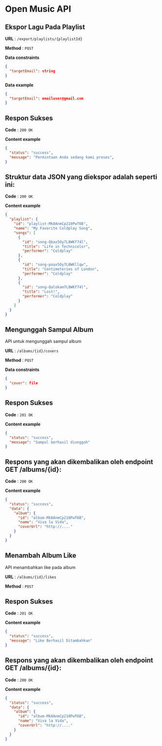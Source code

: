# Open Music API

## Ekspor Lagu Pada Playlist

**URL** : `/export/playlists/{playlistId}`

**Method** : `POST`

**Data constraints**

```json
{
  "targetEmail": string
}
```

**Data example**

```json
{
  "targetEmail": emailuser@gmail.com
}
```

## Respon Sukses

**Code** : `200 OK`

**Content example**

```json
{
  "status": "success",
  "message": "Permintaan Anda sedang kami proses",
}
```

## Struktur data JSON yang diekspor adalah seperti ini:

**Code** : `200 OK`

**Content example**

```json
{
  "playlist": {
    "id": "playlist-Mk8AnmCp210PwT6B",
    "name": "My Favorite Coldplay Song",
    "songs": [
      {
        "id": "song-Qbax5Oy7L8WKf74l",
        "title": "Life in Technicolor",
        "performer": "Coldplay"
      },
      {
        "id": "song-poax5Oy7L8WKllqw",
        "title": "Centimeteries of London",
        "performer": "Coldplay"
      },
      {
        "id": "song-Qalokam7L8WKf74l",
        "title": "Lost!",
        "performer": "Coldplay"
      }
    ]
  }
}
```

## Mengunggah Sampul Album

API untuk mengunggah sampul album

**URL** : `/albums/{id}/covers`

**Method** : `POST`

**Data constraints**

```json
{
  "cover": file
}
```

## Respon Sukses

**Code** : `201 OK`

**Content example**

```json
{
  "status": "success",
  "message": "Sampul berhasil diunggah"
}
```

## Respons yang akan dikembalikan oleh endpoint GET /albums/{id}:

**Code** : `200 OK`

**Content example**

```json
{
  "status": "success",
  "data": {
    "album": {
      "id": "album-Mk8AnmCp210PwT6B",
      "name": "Viva la Vida",
      "coverUrl": "http://...."
    }
  }
}
```



## Menambah Album Like

API menambahkan like pada album

**URL** : `/albums/{id}/likes`

**Method** : `POST`

## Respon Sukses

**Code** : `201 OK`

**Content example**

```json
{
  "status": "success",
  "message": "Like Berhasil Ditambahkan"
}
```

## Respons yang akan dikembalikan oleh endpoint GET /albums/{id}:

**Code** : `200 OK`

**Content example**

```json
{
  "status": "success",
  "data": {
    "album": {
      "id": "album-Mk8AnmCp210PwT6B",
      "name": "Viva la Vida",
      "coverUrl": "http://...."
    }
  }
}
```
